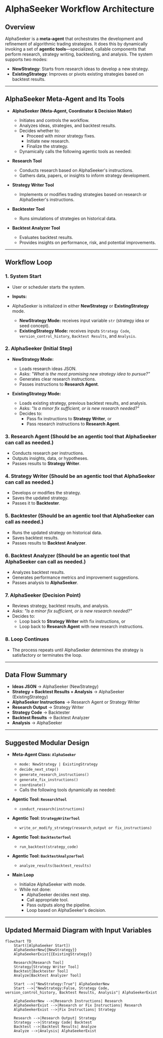 # AlphaSeeker Workflow Architecture

## Overview
AlphaSeeker is a **meta-agent** that orchestrates the development and refinement of algorithmic trading strategies. It does this by dynamically invoking a set of **agentic tools**—specialized, callable components that perform research, strategy writing, backtesting, and analysis. The system supports two modes:
- **NewStrategy**: Starts from research ideas to develop a new strategy.
- **ExistingStrategy**: Improves or pivots existing strategies based on backtest results.

---

## AlphaSeeker Meta-Agent and Its Tools

- **AlphaSeeker (Meta-Agent, Coordinator & Decision Maker)**
  - Initiates and controls the workflow.
  - Analyzes ideas, strategies, and backtest results.
  - Decides whether to:
    - Proceed with minor strategy fixes.
    - Initiate new research.
    - Finalize the strategy.
  - Dynamically calls the following agentic tools as needed:

- **Research Tool**
  - Conducts research based on AlphaSeeker's instructions.
  - Gathers data, papers, or insights to inform strategy development.

- **Strategy Writer Tool**
  - Implements or modifies trading strategies based on research or AlphaSeeker's instructions.

- **Backtester Tool**
  - Runs simulations of strategies on historical data.

- **Backtest Analyzer Tool**
  - Evaluates backtest results.
  - Provides insights on performance, risk, and potential improvements.

---

## Workflow Loop

### 1. System Start
- User or scheduler starts the system.
- **Inputs:**

- AlphaSeeker is initialized in either **NewStrategy** or **ExistingStrategy** mode.
  - **NewStrategy Mode:** receives input variable `str` (strategy idea or seed concept).
  - **ExistingStrategy Mode:** receives inputs `Strategy Code`, `version_control_history`, `Backtest Results`, and `Analysis`.


### 2. AlphaSeeker (Initial Step)
- **NewStrategy Mode:**
  - Loads research ideas JSON.
  - Asks: *"What is the most promising new strategy idea to pursue?"*
  - Generates clear research instructions.
  - Passes instructions to **Research Agent**.

- **ExistingStrategy Mode:**
  - Loads existing strategy, previous backtest results, and analysis.
  - Asks: *"Is a minor fix sufficient, or is new research needed?"*
  - Decides to:
    - Pass fix instructions to **Strategy Writer**, or
    - Pass research instructions to **Research Agent**.

### 3. Research Agent (Should be an agentic tool that AlphaSeeker can call as needed.)
- Conducts research per instructions.
- Outputs insights, data, or hypotheses.
- Passes results to **Strategy Writer**.

### 4. Strategy Writer (Should be an agentic tool that AlphaSeeker can call as needed.)
- Develops or modifies the strategy.
- Saves the updated strategy.
- Passes it to **Backtester**.

### 5. Backtester (Should be an agentic tool that AlphaSeeker can call as needed.)
- Runs the updated strategy on historical data.
- Saves backtest results.
- Passes results to **Backtest Analyzer**.

### 6. Backtest Analyzer (Should be an agentic tool that AlphaSeeker can call as needed.)
- Analyzes backtest results.
- Generates performance metrics and improvement suggestions.
- Passes analysis to **AlphaSeeker**.

### 7. AlphaSeeker (Decision Point)
- Reviews strategy, backtest results, and analysis.
- Asks: *"Is a minor fix sufficient, or is new research needed?"*
- Decides to:
  - Loop back to **Strategy Writer** with fix instructions, or
  - Loop back to **Research Agent** with new research instructions.

### 8. Loop Continues
- The process repeats until AlphaSeeker determines the strategy is satisfactory or terminates the loop.

---

## Data Flow Summary

- **Ideas JSON** → AlphaSeeker (NewStrategy)
- **Strategy + Backtest Results + Analysis** → AlphaSeeker (ExistingStrategy)
- **AlphaSeeker Instructions** → Research Agent or Strategy Writer
- **Research Output** → Strategy Writer
- **Strategy Code** → Backtester
- **Backtest Results** → Backtest Analyzer
- **Analysis** → AlphaSeeker

---

## Suggested Modular Design

- **Meta-Agent Class: `AlphaSeeker`**
  - `mode: NewStrategy | ExistingStrategy`
  - `decide_next_step()`
  - `generate_research_instructions()`
  - `generate_fix_instructions()`
  - `coordinate()`
  - Calls the following tools dynamically as needed:

- **Agentic Tool: `ResearchTool`**
  - `conduct_research(instructions)`

- **Agentic Tool: `StrategyWriterTool`**
  - `write_or_modify_strategy(research_output or fix_instructions)`

- **Agentic Tool: `BacktesterTool`**
  - `run_backtest(strategy_code)`

- **Agentic Tool: `BacktestAnalyzerTool`**
  - `analyze_results(backtest_results)`

- **Main Loop**
  - Initialize AlphaSeeker with mode.
  - While not done:
    - AlphaSeeker decides next step.
    - Call appropriate tool.
    - Pass outputs along the pipeline.
    - Loop based on AlphaSeeker's decision.

---
## Updated Mermaid Diagram with Input Variables

```mermaid
flowchart TD
    Start([AlphaSeeker Start])
    AlphaSeekerNew{{NewStrategy}}
    AlphaSeekerExist{{ExistingStrategy}}

    Research[Research Tool]
    Strategy[Strategy Writer Tool]
    Backtest[Backtester Tool]
    Analyze[Backtest Analyzer Tool]

    Start -->|"NewStrategy:True"| AlphaSeekerNew
    Start -->|"NewStrategy:False, Strategy Code, version_control_history, Backtest Results, Analysis"| AlphaSeekerExist

    AlphaSeekerNew -->|Research Instructions| Research
    AlphaSeekerExist -->|Research or Fix Instructions| Research
    AlphaSeekerExist -->|Fix Instructions| Strategy

    Research -->|Research Output| Strategy
    Strategy -->|Strategy Code| Backtest
    Backtest -->|Backtest Results| Analyze
    Analyze -->|Analysis| AlphaSeekerExist
```
